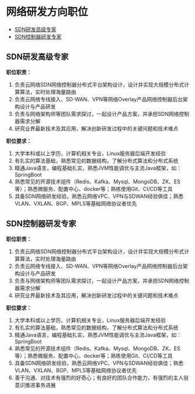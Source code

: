 # 网络研发方向职位
* [SDN研发高级专家](#SDN研发高级专家)
* [SDN控制器研发专家](#SDN控制器研发专家)

## SDN研发高级专家

**职位职责：** 
1. 负责云网络SDN网络控制器分布式平台架构设计，设计并实现大规模分布式计算算法，实时处理海量路由<br/>
2. 负责云网络专线接入、SD-WAN、VPN等网络Overlay产品网络控制器后台架构设计与产品研发<br/>
3. 负责与网络架构师等团队需求探讨，一起设计产品方案，并承担SDN网络控制器需求分解<br/>
4. 研究业界最新技术及其应用，解决创新研发过程中的关键问题和技术难点<br/>

**职位要求：**
1. 大学本科或以上学历，计算机相关专业，Linux服务器后端开发经验<br/>
2. 有扎实的算法基础，熟悉常见的数据结构，了解分布式算法和分布式系统<br/>
3. 精通Java语言，编程基础扎实，熟悉JVM性能调优与主流Java框架，如：SpringBoot<br/>
4. 熟悉常见的开源技术组件（Redis、Kafka、Mysql、MongoDB、ZK、ES等）；熟悉微服务、配置中心、docker等；熟练使用Git、CI/CD等工具<br/>
5. 具备SDN网络研发经验，熟悉云网络VPC、VPN与SDWAN经验俱佳；熟悉VLAN、VXLAN、BGP、MPLS等基础网络协议者优先<br/>


## SDN控制器研发专家

**职位职责：** 
1. 负责云网络SDN网络控制器分布式平台架构设计，设计并实现大规模分布式计算算法，实时处理海量路由
2. 负责云网络专线接入、SD-WAN、VPN等网络Overlay产品网络控制器后台架构设计与产品研发
3. 负责与网络架构师等团队需求探讨，一起设计产品方案，并承担SDN网络控制器需求分解
4. 研究业界最新技术及其应用，解决创新研发过程中的关键问题和技术难点

**职位要求：**
1. 大学本科或以上学历，计算机相关专业，Linux服务器后端开发经验
2. 有扎实的算法基础，熟悉常见的数据结构，了解分布式算法和分布式系统
3. 精通Java语言，编程基础扎实，熟悉JVM性能调优与主流Java框架，如：SpringBoot
4. 熟悉常见的开源技术组件（Redis、Kafka、Mysql、MongoDB、ZK、ES等）；熟悉微服务、配置中心、docker等；熟练使用Git、CI/CD等工具
5. 具备SDN网络研发经验，熟悉云网络VPC、VPN与SDWAN经验俱佳；熟悉VLAN、VXLAN、BGP、MPLS等基础网络协议者优先
6. 善于沟通、对技术有强烈的好奇心；有良好的团队合作能力，有强烈的主人翁意识推进事务进展
